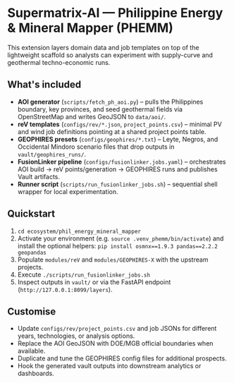 # Supermatrix-AI — Philippine Energy & Mineral Mapper (PHEMM)

This extension layers domain data and job templates on top of the lightweight scaffold so analysts can experiment with supply-curve and geothermal techno-economic runs.

## What's included

- **AOI generator** (`scripts/fetch_ph_aoi.py`) – pulls the Philippines boundary, key provinces, and seed geothermal fields via OpenStreetMap and writes GeoJSON to `data/aoi/`.
- **reV templates** (`configs/rev/*.json`, `project_points.csv`) – minimal PV and wind job definitions pointing at a shared project points table.
- **GEOPHIRES presets** (`configs/geophires/*.txt`) – Leyte, Negros, and Occidental Mindoro scenario files that drop outputs in `vault/geophires_runs/`.
- **FusionLinker pipeline** (`configs/fusionlinker.jobs.yaml`) – orchestrates AOI build → reV points/generation → GEOPHIRES runs and publishes Vault artifacts.
- **Runner script** (`scripts/run_fusionlinker_jobs.sh`) – sequential shell wrapper for local experimentation.

## Quickstart

1. `cd ecosystem/phil_energy_mineral_mapper`
2. Activate your environment (e.g. `source .venv_phemm/bin/activate`) and install the optional helpers: `pip install osmnx==1.9.3 pandas==2.2.2 geopandas`
3. Populate `modules/reV` and `modules/GEOPHIRES-X` with the upstream projects.
4. Execute `./scripts/run_fusionlinker_jobs.sh`
5. Inspect outputs in `vault/` or via the FastAPI endpoint (`http://127.0.0.1:8099/layers`).

## Customise

- Update `configs/rev/project_points.csv` and job JSONs for different years, technologies, or analysis options.
- Replace the AOI GeoJSON with DOE/MGB official boundaries when available.
- Duplicate and tune the GEOPHIRES config files for additional prospects.
- Hook the generated vault outputs into downstream analytics or dashboards.
